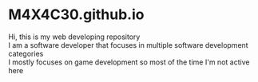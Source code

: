 # M4X4C30.github.io

Hi, this is my web developing repository <br>
I am a software developer that focuses in multiple software development categories <br>
I mostly focuses on game development so most of the time I'm not active here <br>
